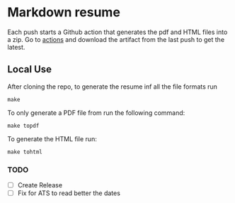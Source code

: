 # Markdown resume

Each push starts a Github action that generates the pdf and HTML files into a zip. Go to [actions](https://github.com/HanaeRateau/resume/actions) and download the artifact from the last push to get the latest.

## Local Use
After cloning the repo, to generate the resume inf all the file formats run 
```
make
```

To only generate a PDF file from run the following command:
```
make topdf
````

To generate the HTML file run:
``` 
make tohtml
```

### TODO
- [ ] Create Release
- [ ] Fix for ATS to read better the dates
